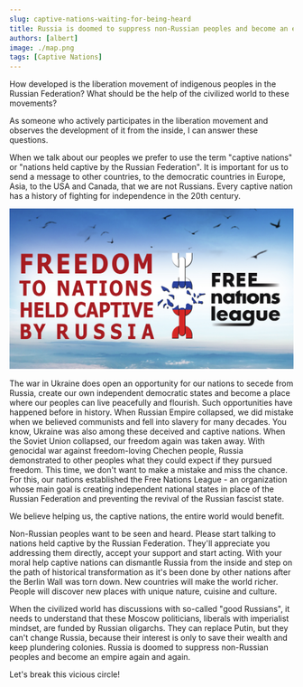 ```yaml
---
slug: captive-nations-waiting-for-being-heard
title: Russia is doomed to suppress non-Russian peoples and become an empire again and again.
authors: [albert]
image: ./map.png
tags: [Captive Nations]
---
```


How developed is the liberation movement of indigenous peoples in the Russian Federation? What should be the help of the civilized world to these movements?

As someone who actively participates in the liberation movement and observes the development of it from the inside, I can answer these questions.

When we talk about our peoples we prefer to use the term "captive nations" or "nations held captive by the Russian Federation". It is important for us to send a message to other countries, to the democratic countries in Europe, Asia, to the USA and Canada, that we are not Russians. Every captive nation has a history of fighting for independence in the 20th century.

![Freedom to Captive Nations banner](/img/social/freedom_to_nations_held_captive_by_russia_sm.png)

The war in Ukraine does open an opportunity for our nations to secede from Russia, create our own independent democratic states and become a place where our peoples can live peacefully and flourish. Such opportunities have happened before in history. When Russian Empire collapsed, we did mistake when we believed communists and fell into slavery for many decades. You know, Ukraine was also among these deceived and captive nations. When the Soviet Union collapsed, our freedom again was taken away. With genocidal war against freedom-loving Chechen people, Russia demonstrated to other peoples what they could expect if they pursued freedom. This time, we don't want to make a mistake and miss the chance. For this, our nations established the Free Nations League - an organization whose main goal is creating independent national states in place of the Russian Federation and preventing the revival of the Russian fascist state.

We believe helping us, the captive nations, the entire world would benefit.

Non-Russian peoples want to be seen and heard. Please start talking to nations held captive by the Russian Federation. They'll appreciate you addressing them directly, accept your support and start acting. With your moral help captive nations can dismantle Russia from the inside and step on the path of historical transformation as it's been done by other nations after the Berlin Wall was torn down. New countries will make the world richer. People will discover new places with unique nature, cuisine and culture.

When the civilized world has discussions with so-called "good Russians", it needs to understand that these Moscow politicians, liberals with imperialist mindset, are funded by Russian oligarchs. They can replace Putin, but they can't change Russia, because their interest is only to save their wealth and keep plundering colonies. Russia is doomed to suppress non-Russian peoples and become an empire again and again.

Let's break this vicious circle!